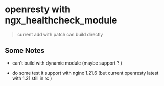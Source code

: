 #  openresty with  ngx_healthcheck_module

>  current add with patch can build  directly 


## Some Notes

* can't build with dynamic module (maybe support ? )


* do some test it support with nginx 	1.21.6 (but current openresty latest with 1.21 still in rc )




